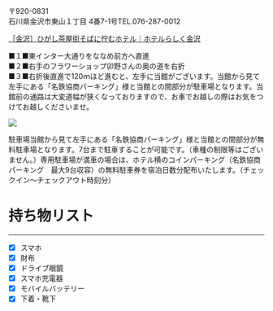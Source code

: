 〒920-0831  
石川県金沢市東山１丁目 4番7-1号TEL.076-287-0012  

[［金沢］ひがし茶屋街そばに佇むホテル｜ホテルらしく金沢](https://rashiku-kanazawa.jp/)

  

■１■東インター大通りをななめ前方へ直進  
■２■右手のフラワーショップ卯野さんの奥の道を右折  
■３■右折後直進で120ｍほど進むと、左手に当館がございます。当館から見て左手にある「名鉄協商パーキング」様と当館との間部分が駐車場となります。当館前の通路は大変道幅が狭くなっておりますので、お車でお越しの際はお気をつけてお越しくださいませ。  

[![](https://rashiku-kanazawa.jp/assets/access/map.png)](https://rashiku-kanazawa.jp/assets/access/map.png)

  

駐車場当館から見て左手にある「名鉄協商パーキング」様と当館との間部分が無料駐車場となります。7台まで駐車することが可能です。（車種の制限等はございません。）専用駐車場が満車の場合は、ホテル横のコインパーキング（名鉄協商パーキング　最大9台収容）の無料駐車券を宿泊日数分配布いたします。（チェックイン～チェックアウト時刻分）

# 持ち物リスト

---

- [x] スマホ
- [x] 財布
- [x] ドライブ眼鏡
- [x] スマホ充電器
- [x] モバイルバッテリー
- [x] 下着・靴下